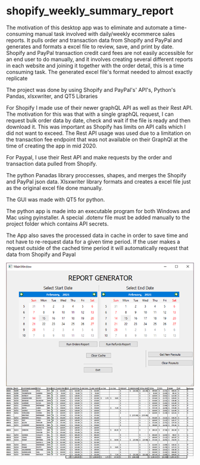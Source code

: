 # shopify_weekly_summary_report
The motivation of this desktop app was to eliminate and automate a time-consuming manual task involved with daily/weekly ecommerce sales reports.
It pulls order and transaction data from Shopify and PayPal and generates and formats a excel file to review, save, and print by date.
Shopify and PayPal transaction credit card fees are not easily accessible for an end user to do manually, and it involves creating several different reports in each website and joining it together with the order detail, this is a time consuming task. The generated excel file's format needed to almost exactly replicate 

The project was done by using Shopify and PayPal's' API's, Python's Pandas, xlsxwriter, and QT5 Libraries 

For Shopify I made use of their newer graphQL API as well as their Rest API.
The motivation for this was that with a single graphQL request, I can request bulk order data by date, check and wait if the file is ready and then download it.
This was important as Shopify has limits on API calls which I did not want to exceed.
The Rest API usage was used due to a limitation on the transaction fee endpoint that was not available on their GraphQl at the time of creating the app in mid 2020.

For Paypal, I use their Rest API and make requests by the order and transaction data pulled from Shopify.

The python Panadas library proccesses, shapes, and merges the Shopify and PayPal json data.
Xlsxwriter library formats and creates a excel file just as the original excel file done manually.

The GUI was made with QT5 for python.

The python app is made into an executable program for both Windows and Mac using pyinstaller.
A special .dotenv file must be added manually to the project folder which contains API secrets.

The App also saves the processed data in cache in order to save time and not have to re-request data for a given time period. If the user makes a request outside of the cached time period it will automatically request that data from Shopify and Payal 

![](https://github.com/roupenv/shopify-weekly-report-summary-p/blob/master/assets/weekly%20summary%20report%20screenshot.png)
![](https://github.com/roupenv/shopify-weekly-report-summary-p/blob/master/assets/weekly%20summary%20report%20output%20screenshot.png)
